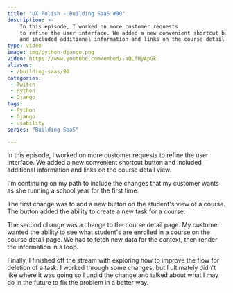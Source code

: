 ```yaml
---
title: "UX Polish - Building SaaS #90"
description: >-
    In this episode, I worked on more customer requests
    to refine the user interface. We added a new convenient shortcut button
    and included additional information and links on the course detail view.
type: video
image: img/python-django.png
video: https://www.youtube.com/embed/-aQLfHyApGk
aliases:
 - /building-saas/90
categories:
 - Twitch
 - Python
 - Django
tags:
 - Python
 - Django
 - usability
series: "Building SaaS"

---
```


In this episode, I worked on more customer requests
to refine the user interface. We added a new convenient shortcut button
and included additional information and links on the course detail view.

I'm continuing on my path
to include the changes
that my customer wants
as she running a school year
for the first time.

The first change was to add a new button
on the student's view
of a course.
The button added the ability to create a new task
for a course.

The second change was a change
to the course detail page.
My customer wanted the ability
to see what student's are enrolled
in a course
on the course detail page.
We had to fetch new data
for the context,
then render the information in a loop.

Finally,
I finished off the stream
with exploring how to improve the flow
for deletion of a task.
I worked through some changes,
but I ultimately didn't like where it was going
so I undid the change
and talked about what I may do
in the future
to fix the problem
in a better way.
